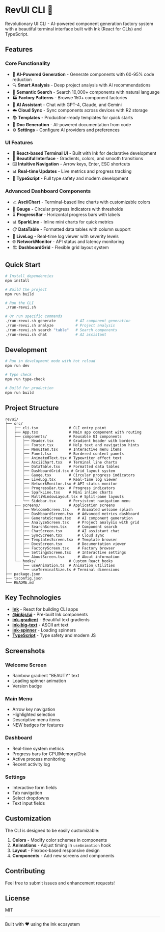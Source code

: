 # RevUI CLI 🚀

Revolutionary UI CLI - AI-powered component generation factory system with a beautiful terminal interface built with Ink (React for CLIs) and TypeScript.

## Features

### Core Functionality
- 🤖 **AI-Powered Generation** - Generate components with 60-95% code reduction
- 🔍 **Smart Analysis** - Deep project analysis with AI recommendations
- 🔎 **Semantic Search** - Search 10,000+ components with natural language
- 🏭 **Factory Patterns** - Browse 150+ component factories
- 💬 **AI Assistant** - Chat with GPT-4, Claude, and Gemini
- ☁️ **Cloud Sync** - Sync components across devices with R2 storage
- 📚 **Templates** - Production-ready templates for quick starts
- 📝 **Doc Generation** - AI-powered documentation from code
- ⚙️ **Settings** - Configure AI providers and preferences

### UI Features
- 🎨 **React-based Terminal UI** - Built with Ink for declarative development
- 🌈 **Beautiful Interface** - Gradients, colors, and smooth transitions
- ⌨️ **Intuitive Navigation** - Arrow keys, Enter, ESC shortcuts
- 📊 **Real-time Updates** - Live metrics and progress tracking
- 🎯 **TypeScript** - Full type safety and modern development

### Advanced Dashboard Components
- 📈 **AsciiChart** - Terminal-based line charts with customizable colors
- 🎯 **Gauge** - Circular progress indicators with thresholds
- ⏳ **ProgressBar** - Horizontal progress bars with labels
- 📊 **SparkLine** - Inline mini charts for quick metrics
- 📋 **DataTable** - Formatted data tables with column support
- 📜 **LiveLog** - Real-time log viewer with severity levels
- 🌐 **NetworkMonitor** - API status and latency monitoring
- 🏗️ **DashboardGrid** - Flexible grid layout system

## Quick Start

```bash
# Install dependencies
npm install

# Build the project
npm run build

# Run the CLI
./run-revui.sh

# Or run specific commands
./run-revui.sh generate         # AI component generation
./run-revui.sh analyze          # Project analysis
./run-revui.sh search "table"   # Search components
./run-revui.sh chat             # AI assistant
```

## Development

```bash
# Run in development mode with hot reload
npm run dev

# Type check
npm run type-check

# Build for production
npm run build
```

## Project Structure

```
revui/
├── src/
│   ├── cli.tsx              # CLI entry point
│   ├── App.tsx              # Main app component with routing
│   ├── components/          # Reusable UI components
│   │   ├── Header.tsx       # Gradient header with borders
│   │   ├── Footer.tsx       # Help text and navigation hints
│   │   ├── MenuItem.tsx     # Interactive menu items
│   │   ├── Panel.tsx        # Bordered content panels
│   │   ├── AnimatedText.tsx # Typewriter effect text
│   │   ├── AsciiChart.tsx   # Terminal line charts
│   │   ├── DataTable.tsx    # Formatted data tables
│   │   ├── DashboardGrid.tsx # Grid layout system
│   │   ├── Gauge.tsx        # Circular progress indicators
│   │   ├── LiveLog.tsx      # Real-time log viewer
│   │   ├── NetworkMonitor.tsx # API status monitor
│   │   ├── ProgressBar.tsx  # Progress indicators
│   │   ├── SparkLine.tsx    # Mini inline charts
│   │   ├── MultiWindowLayout.tsx # Split-pane layouts
│   │   └── Sidebar.tsx      # Persistent navigation menu
│   ├── screens/             # Application screens
│   │   ├── WelcomeScreen.tsx    # Animated welcome splash
│   │   ├── DashboardScreen.tsx  # Advanced metrics dashboard
│   │   ├── GenerateScreen.tsx   # AI component generation
│   │   ├── AnalyzeScreen.tsx    # Project analysis with grid
│   │   ├── SearchScreen.tsx     # Component search
│   │   ├── ChatScreen.tsx       # AI assistant chat
│   │   ├── SyncScreen.tsx       # Cloud sync
│   │   ├── TemplatesScreen.tsx  # Template browser
│   │   ├── DocsScreen.tsx       # Documentation viewer
│   │   ├── FactoryScreen.tsx    # Factory browser
│   │   ├── SettingsScreen.tsx   # Interactive settings
│   │   └── AboutScreen.tsx      # About information
│   └── hooks/               # Custom React hooks
│       ├── useAnimation.ts  # Animation utilities
│       └── useTerminalSize.ts # Terminal dimensions
├── package.json
├── tsconfig.json
└── README.md
```

## Key Technologies

- **[Ink](https://github.com/vadimdemedes/ink)** - React for building CLI apps
- **[@inkjs/ui](https://github.com/vadimdemedes/ink-ui)** - Pre-built Ink components
- **[ink-gradient](https://github.com/sindresorhus/ink-gradient)** - Beautiful text gradients
- **[ink-big-text](https://github.com/sindresorhus/ink-big-text)** - ASCII art text
- **[ink-spinner](https://github.com/vadimdemedes/ink-spinner)** - Loading spinners
- **[TypeScript](https://www.typescriptlang.org/)** - Type safety and modern JS

## Screenshots

### Welcome Screen
- Rainbow gradient "BEAUTY" text
- Loading spinner animation
- Version badge

### Main Menu
- Arrow key navigation
- Highlighted selection
- Descriptive menu items
- NEW badges for features

### Dashboard
- Real-time system metrics
- Progress bars for CPU/Memory/Disk
- Active process monitoring
- Recent activity log

### Settings
- Interactive form fields
- Tab navigation
- Select dropdowns
- Text input fields

## Customization

The CLI is designed to be easily customizable:

1. **Colors** - Modify color schemes in components
2. **Animations** - Adjust timing in `useAnimation` hook
3. **Layout** - Flexbox-based responsive design
4. **Components** - Add new screens and components

## Contributing

Feel free to submit issues and enhancement requests!

## License

MIT

---

Built with ❤️ using the Ink ecosystem